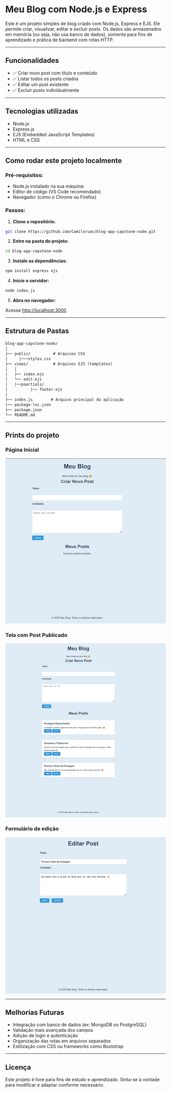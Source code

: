 
# Meu Blog com Node.js e Express

Este é um projeto simples de blog criado com Node.js, Express e EJS. Ele permite criar, visualizar, editar e excluir posts. Os dados são armazenados em memória (ou seja, não usa banco de dados), somente para fins de aprendizado e prática de backend com rotas HTTP.

---

## Funcionalidades

- ✅ Criar novo post com título e conteúdo
- ✅ Listar todos os posts criados
- ✅ Editar um post existente
- ✅ Excluir posts individualmente

---

## Tecnologias utilizadas

- Node.js
- Express.js
- EJS (Embedded JavaScript Templates)
- HTML e CSS 

---

## Como rodar este projeto localmente

### Pré-requisitos:
- Node.js instalado na sua máquina
- Editor de código (VS Code recomendado)
- Navegador (como o Chrome ou Firefox)

### Passos:

1. **Clone o repositório:**

```bash
git clone https://github.com/Camiloruas/blog-app-capstone-node.git
```

2. **Entre na pasta do projeto:**

```bash
cd blog-app-capstone-node
```

3. **Instale as dependências:**

```bash
npm install express ejs
```

4. **Inicie o servidor:**

```bash
node index.js
```

5. **Abra no navegador:**

Acesse [http://localhost:3000](http://localhost:3000)

---

## Estrutura de Pastas

```
blog-app-capstone-node/
│
├── public/          # Arquivos CSS 
|     |───styles.css
├── views/           # Arquivos EJS (templates)
│   |
|   ├── index.ejs
│   └── edit.ejs
|   |──paartials/
|          |── footer.ejs           
|
├── index.js        # Arquivo principal da aplicação
|── package-loc.json
├── package.json
└── README.md
```

---

## Prints do projeto

### Página Inicial
![Página inicial](./Prints/Tela-Principal.png)

### Tela com Post Publicado
![Página com Publicado](./Prints/Post-Publicado.png)

### Formulário de edição
![Página de edição](./Prints/Editar.png)


---

## Melhorias Futuras

- Integração com banco de dados (ex: MongoDB ou PostgreSQL)
- Validação mais avançada dos campos
- Adição de login e autenticação
- Organização das rotas em arquivos separados
- Estilização com CSS ou frameworks como Bootstrap

---

## Licença

Este projeto é livre para fins de estudo e aprendizado. Sinta-se à vontade para modificar e adaptar conforme necessário.


